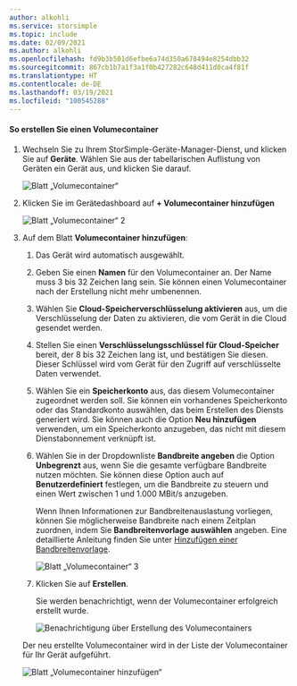 ```yaml
---
author: alkohli
ms.service: storsimple
ms.topic: include
ms.date: 02/09/2021
ms.author: alkohli
ms.openlocfilehash: fd9b3b501d6efbe6a74d350a678494e8254dbb32
ms.sourcegitcommit: 867cb1b7a1f3a1f0b427282c648d411d0ca4f81f
ms.translationtype: HT
ms.contentlocale: de-DE
ms.lasthandoff: 03/19/2021
ms.locfileid: "100545288"
---
```

#### <a name="to-create-a-volume-container"></a>So erstellen Sie einen Volumecontainer

1. Wechseln Sie zu Ihrem StorSimple-Geräte-Manager-Dienst, und klicken Sie auf **Geräte**. Wählen Sie aus der tabellarischen Auflistung von Geräten ein Gerät aus, und klicken Sie darauf. 

    ![Blatt „Volumecontainer“](./media/storsimple-8000-create-volume-container/create-volume-container-01.png)

2. Klicken Sie im Gerätedashboard auf **+ Volumecontainer hinzufügen**

    ![Blatt „Volumecontainer“ 2](./media/storsimple-8000-create-volume-container/create-volume-container-02.png)

3. Auf dem Blatt **Volumecontainer hinzufügen**:
   
   1. Das Gerät wird automatisch ausgewählt.
   2. Geben Sie einen **Namen** für den Volumecontainer an. Der Name muss 3 bis 32 Zeichen lang sein. Sie können einen Volumecontainer nach der Erstellung nicht mehr umbenennen.
   3. Wählen Sie **Cloud-Speicherverschlüsselung aktivieren** aus, um die Verschlüsselung der Daten zu aktivieren, die vom Gerät in die Cloud gesendet werden.
   4. Stellen Sie einen **Verschlüsselungsschlüssel für Cloud-Speicher** bereit, der 8 bis 32 Zeichen lang ist, und bestätigen Sie diesen. Dieser Schlüssel wird vom Gerät für den Zugriff auf verschlüsselte Daten verwendet.
   5. Wählen Sie ein **Speicherkonto** aus, das diesem Volumecontainer zugeordnet werden soll. Sie können ein vorhandenes Speicherkonto oder das Standardkonto auswählen, das beim Erstellen des Diensts generiert wird. Sie können auch die Option **Neu hinzufügen** verwenden, um ein Speicherkonto anzugeben, das nicht mit diesem Dienstabonnement verknüpft ist.
   6. Wählen Sie in der Dropdownliste **Bandbreite angeben** die Option **Unbegrenzt** aus, wenn Sie die gesamte verfügbare Bandbreite nutzen möchten. Sie können diese Option auch auf **Benutzerdefiniert** festlegen, um die Bandbreite zu steuern und einen Wert zwischen 1 und 1.000 MBit/s anzugeben.
   
      Wenn Ihnen Informationen zur Bandbreitenauslastung vorliegen, können Sie möglicherweise Bandbreite nach einem Zeitplan zuordnen, indem Sie **Bandbreitenvorlage auswählen** angeben. Eine detaillierte Anleitung finden Sie unter [Hinzufügen einer Bandbreitenvorlage](../articles/storsimple/storsimple-8000-manage-bandwidth-templates.md#add-a-bandwidth-template).

      ![Blatt „Volumecontainer“ 3](./media/storsimple-8000-create-volume-container/create-volume-container-06-b.png)<!--New graphic. Source: add-volume-container-bw-setting.-->

   7. Klicken Sie auf **Erstellen**.

        <!--![Volume container blade 4](./media/storsimple-8000-create-volume-container/create-volume-container-06.png)-->
   
       Sie werden benachrichtigt, wenn der Volumecontainer erfolgreich erstellt wurde.

       ![Benachrichtigung über Erstellung des Volumecontainers](./media/storsimple-8000-create-volume-container/create-volume-container-08.png)

   Der neu erstellte Volumecontainer wird in der Liste der Volumecontainer für Ihr Gerät aufgeführt.

   ![Blatt „Volumecontainer hinzufügen“](./media/storsimple-8000-create-volume-container/create-volume-container-09.png)
